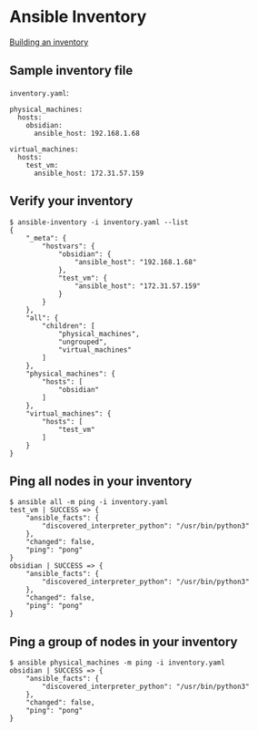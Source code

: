 # Ansible Inventory
[Building an inventory](https://docs.ansible.com/ansible/latest/getting_started/get_started_inventory.html)

## Sample inventory file
`inventory.yaml`:
```
physical_machines:
  hosts:
    obsidian:
      ansible_host: 192.168.1.68

virtual_machines:
  hosts:
    test_vm:
      ansible_host: 172.31.57.159
```

## Verify your inventory
```
$ ansible-inventory -i inventory.yaml --list
{
    "_meta": {
        "hostvars": {
            "obsidian": {
                "ansible_host": "192.168.1.68"
            },
            "test_vm": {
                "ansible_host": "172.31.57.159"
            }
        }
    },
    "all": {
        "children": [
            "physical_machines",
            "ungrouped",
            "virtual_machines"
        ]
    },
    "physical_machines": {
        "hosts": [
            "obsidian"
        ]
    },
    "virtual_machines": {
        "hosts": [
            "test_vm"
        ]
    }
}
```

## Ping all nodes in your inventory
```
$ ansible all -m ping -i inventory.yaml
test_vm | SUCCESS => {
    "ansible_facts": {
        "discovered_interpreter_python": "/usr/bin/python3"
    },
    "changed": false,
    "ping": "pong"
}
obsidian | SUCCESS => {
    "ansible_facts": {
        "discovered_interpreter_python": "/usr/bin/python3"
    },
    "changed": false,
    "ping": "pong"
}
```

## Ping a group of nodes in your inventory
```
$ ansible physical_machines -m ping -i inventory.yaml
obsidian | SUCCESS => {
    "ansible_facts": {
        "discovered_interpreter_python": "/usr/bin/python3"
    },
    "changed": false,
    "ping": "pong"
}
```
